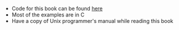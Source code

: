 - Code for this book can be found [here](https://github.com/roktas/apue2e)
- Most of the examples are in C
- Have a copy of Unix programmer's manual while reading this book
